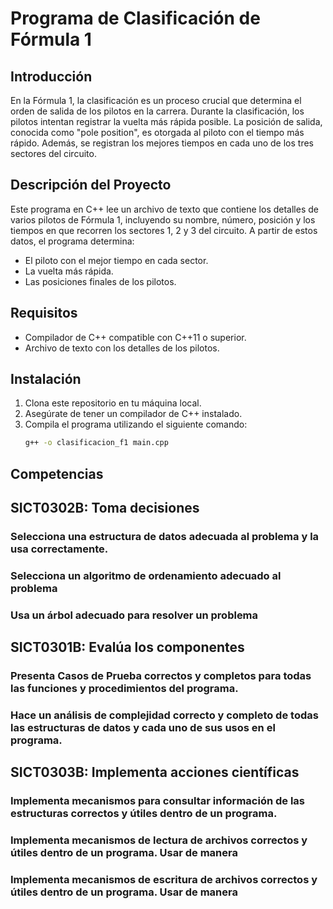 # Programa de Clasificación de Fórmula 1

## Introducción

En la Fórmula 1, la clasificación es un proceso crucial que determina el orden de salida de los pilotos en la carrera. Durante la clasificación, los pilotos intentan registrar la vuelta más rápida posible. La posición de salida, conocida como "pole position", es otorgada al piloto con el tiempo más rápido. Además, se registran los mejores tiempos en cada uno de los tres sectores del circuito.

## Descripción del Proyecto

Este programa en C++ lee un archivo de texto que contiene los detalles de varios pilotos de Fórmula 1, incluyendo su nombre, número, posición y los tiempos en que recorren los sectores 1, 2 y 3 del circuito. A partir de estos datos, el programa determina:
- El piloto con el mejor tiempo en cada sector.
- La vuelta más rápida.
- Las posiciones finales de los pilotos.

## Requisitos

- Compilador de C++ compatible con C++11 o superior.
- Archivo de texto con los detalles de los pilotos.

## Instalación

1. Clona este repositorio en tu máquina local.
2. Asegúrate de tener un compilador de C++ instalado.
3. Compila el programa utilizando el siguiente comando:
   ```sh
   g++ -o clasificacion_f1 main.cpp
## Competencias 
## SICT0302B: Toma decisiones
### Selecciona una estructura de datos adecuada al problema y la usa correctamente.


### Selecciona un algoritmo de ordenamiento adecuado al problema

### Usa un árbol adecuado para resolver un problema

##  SICT0301B: Evalúa los componentes
### Presenta Casos de Prueba correctos y completos para todas las funciones y procedimientos del programa.
### Hace un análisis de complejidad correcto y completo de todas las estructuras de datos y cada uno de sus usos en el programa.



## SICT0303B: Implementa acciones científicas

### Implementa mecanismos para consultar información de las estructuras correctos y útiles dentro de un programa.


### Implementa mecanismos de lectura de archivos correctos y útiles dentro de un programa. Usar de manera


### Implementa mecanismos de escritura de archivos correctos y útiles dentro de un programa. Usar de manera
